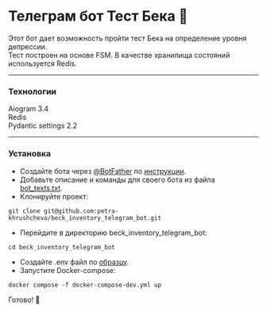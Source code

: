 <!-- ![Workflow badge](https://github.com/petra-khrushcheva/the_race_f1_telegram_bot/actions/workflows/main.yml/badge.svg) -->

# Телеграм бот Тест Бека 📝

Этот бот дает возможность пройти тест Бека на определение уровня депрессии.  
Тест построен на основе FSM. В качестве хранилища состояний используется Redis.
***
### Технологии
Aiogram 3.4  
Redis  
Pydantic settings 2.2
***
### Установка
- Создайте бота через [@BotFather](https://t.me/botfather) по [инструкции](https://core.telegram.org/bots/tutorial#obtain-your-bot-token).
- Добавьте описание и команды для своего бота из файла [bot_texts.txt](https://github.com/petra-khrushcheva/beck_inventory_telegram_bot/blob/main/bot_texts.txt).
- Клонируйте проект:
```
git clone git@github.com:petra-khrushcheva/beck_inventory_telegram_bot.git
``` 
- Перейдите в директорию beck_inventory_telegram_bot:
```
cd beck_inventory_telegram_bot
``` 
- Cоздайте .env файл по [образцу](https://github.com/petra-khrushcheva/beck_inventory_telegram_bot/blob/main/.env.example).
- Запустите Docker-compose:
```
docker compose -f docker-compose-dev.yml up
``` 
Готово! 📝